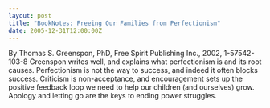 ```yaml
---
layout: post
title: "BookNotes: Freeing Our Families from Perfectionism"
date: 2005-12-31T12:00:00Z
---
```

By Thomas S. Greenspon, PhD, Free Spirit Publishing Inc., 2002, 1-57542-103-8
 Greenspon writes well, and explains what perfectionism is and its
root causes.  Perfectionism is not the way to success, and indeed it
often blocks success.  Criticism is non-acceptance, and encouragement
sets up the positive feedback loop we need to help our children (and
ourselves) grow.   Apology and letting go are the keys to ending power
struggles.


